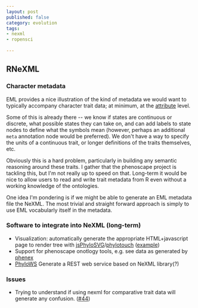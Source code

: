 ```yaml
---
layout: post 
published: false
category: evolution
tags: 
- nexml
- ropensci
 
---
```





## RNeXML

### Character metadata

EML provides a nice illustration of the kind of metadata we would want to typically accompany character trait data; at minimum, at the [attribute](http://knb.ecoinformatics.org/software/eml/eml-2.1.1/eml-attribute) level.  

Some of this is already there -- we know if states are continuous or discrete, what possible states they can take on, and can add labels to state nodes to define what the symbols mean (however, perhaps an additional `meta` annotation node would be preferred).  We don't have a way to specify the units of a continuous trait, or longer definitions of the traits themselves, etc.  

Obviously this is a hard problem, particularly in building any semantic reasoning around these traits.  I gather that the phenoscape project is tackling this, but I'm not really up to speed on that.  Long-term it would be nice to allow users to read and write trait metadata from R even without a working knowledge of the ontologies.  


One idea I'm pondering is if we might be able to generate an EML metadata file the NeXML. The most trivial and straight forward approach is simply to use EML vocabularly itself in the metadata.  


### Software to integrate into NeXML (long-term)

- Visualization: automatically generate the appropriate HTML+javascript page to render tree with [jsPhyloSVG](http://www.jsphylosvg.com)/[phylotouch](http://www.phylotouch.com/) ([example](http://www.phylotouch.com/tm7/#))
- Support for phenoscape onotlogy tools, e.g. see data as generated by [phenex](http://phenoscape.org/wiki/Phenex)
- [PhyloWS](https://www.nescent.org/wg/evoinfo/index.php?title=PhyloWS) Generate a REST web service based on NeXML library(?)



### Issues

- Trying to understand if using nexml for comparative trait data will generate any confusion.  ([#44](https://github.com/ropensci/RNeXML/issues/44))

